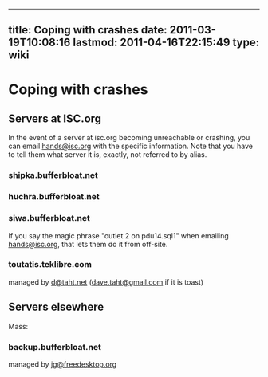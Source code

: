 
---
title: Coping with crashes
date: 2011-03-19T10:08:16
lastmod: 2011-04-16T22:15:49
type: wiki
---
Coping with crashes
===================

Servers at ISC.org
------------------

In the event of a server at isc.org becoming unreachable or crashing,
you can email hands@isc.org with the specific information. Note that you
have to tell them what server it is, exactly, not referred to by alias.

### shipka.bufferbloat.net

### huchra.bufferbloat.net

### siwa.bufferbloat.net

If you say the magic phrase "outlet 2 on pdu14.sql1" when emailing
hands@isc.org, that lets them do it from off-site.

### toutatis.teklibre.com

managed by d@taht.net (dave.taht@gmail.com if it is toast)

Servers elsewhere
-----------------

Mass:

### backup.bufferbloat.net

managed by jg@freedesktop.org
